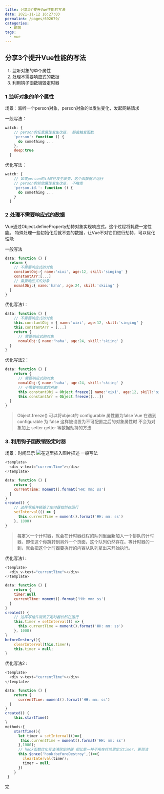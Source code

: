 ```yaml
---
title: 分享3个提升Vue性能的写法
date: 2021-11-12 16:27:03
permalink: /pages/692679/
categories:
  - 前端
tags:
  - vue
---
```


## 分享3个提升Vue性能的写法

 1. 监听对象的单个属性
 2. 处理不需要响应式的数据
 3. 利用钩子函数销毁定时器

### 1.监听对象的单个属性
场景：监听一个person对象，person对象的id发生变化，发起网络请求

一般写法：
```js
watch: {
    // person的任意属性发生改变， 都会触发函数
    'person': function () {
      do something ...
    },
    deep:true
  }
```
优化写法：
```js
watch: {
    // 如果person的id属性发生改变，这个函数就会运行
    // person的其他属性发生改变， 不触发
    'person.id.': function () {
      do something ...
    }
  }
```

### 2.处理不需要响应式的数据
Vue通过Object.defineProperty劫持对象实现响应式，这个过程将耗费一定性能。
特殊处理一些初始化后就不变的数据，让Vue不对它们进行劫持，可以优化性能

一般写法
```js
data: function () {
  return {
  	// 不需要响应式的对象
  	constantObj:{ name:'xixi', age:12, skill:'singing' }
  	constantArr:[...]
  	// 需要响应式的对象
    nomalObj:{ name:'haha', age:24, skill:'skiing' }
  }
}
```
优化写法1：
```js
data: function () {
	// 不需要响应式的对象
  	this.constantObj = { name:'xixi', age:12, skill:'singing' }
  	this.constantArr = [...]
    return {
  	  // 需要响应式的对象
      nomalObj:{ name:'haha', age:24, skill:'skiing' }
  }
}
```
优化写法2：

```js
data: function () {
    return {
  	  // 需要响应式的对象
      nomalObj:{ name:'haha', age:24, skill:'skiing' }
      // 不需要响应式的对象
  	  this.constantObj = Object.freeze({ name:'xixi', age:12, skill:'singing' })
  	  this.constantArr = Object.freeze([...])
  }
}

```
> Object.freeze() 可以将object的 configurable 属性置为false
Vue 在遇到 configurable 为 false 这样被设置为不可配置之后的对象属性时 不会为对象加上 setter getter 等数据劫持的方法

### 3. 利用钩子函数销毁定时器
场景：时间显示
![在这里插入图片描述](https://p3-juejin.byteimg.com/tos-cn-i-k3u1fbpfcp/d6f3c1856c644f38805e19bd077bfb7d~tplv-k3u1fbpfcp-zoom-1.image)
一般写法
```js
<template>
  <div v-text="currentTime"></div>
</template>

data: function () {
    return {
  	currentTime: moment().format('HH: mm: ss')
  }
}
created() {
	// 这样写组件销毁了定时器依然在运行
	setInterval(() => {
      this.currentTime = moment().format('HH: mm: ss')
    }, 1000)
}
```

> 每定义一个计时器，就会在计时器线程的队列里面新加入一个排队的计时器。即使这个你跳转到另外一个页面，这个队列仍然存在。等计时器的一到，就会把这个计时器要执行的内容从队列拿出来开始执行。

优化写法1 :
```js
<template>
  <div v-text="currentTime"></div>
</template>

data: function () {
    return {
    timer:null
  	currentTime: moment().format('HH: mm: ss')
  }
}
created() {
	// 这样写组件销毁了定时器依然在运行
	this.timer = setInterval(() => {
      this.currentTime = moment().format('HH: mm: ss')
    }, 1000)
}
beforeDestory(){
    clearInterval(this.timer);
    this.timer = null;
}
```
优化写法2 :
```js
<template>
  <div v-text="currentTime"></div>
</template>

data: function () {
    return {
  	  currentTime: moment().format('HH: mm: ss')
  }
}
created() {
	this.startTime()
}
methods:{
    startTime(){
      let timer = setInterval(()=>{
       this.currentTime = moment().format('HH: mm: ss')
      },1000);
      // hook函数优化写法清除定时器 相比第一种不用在打他里定义timer，更简洁
      this.$once('hook:beforeDestroy',()=>{
        clearInterval(timer);
        timer = null;
      })
    }
 }

```

完